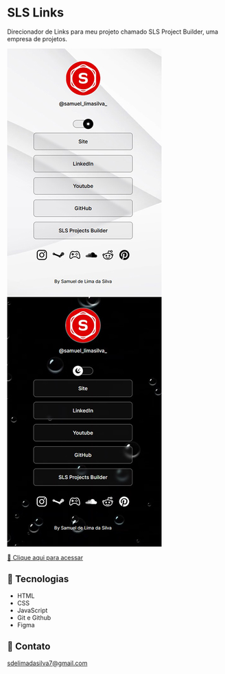 # SLS Links

Direcionador de Links para meu projeto chamado SLS Project Builder, uma empresa de projetos.

![preview](./.github/light-mode.jpg)
![preview](./.github/dark-mode.jpg)


[🔗 Clique aqui para acessar](https://samuells77.github.io/sls-links/)

## 🧰 Tecnologias

- HTML
- CSS
- JavaScript
- Git e Github
- Figma

## 📱 Contato

sdelimadasilva7@gmail.com
